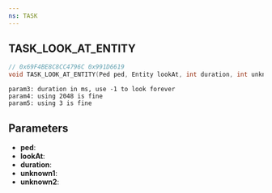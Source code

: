 ```yaml
---
ns: TASK
---
```

## TASK_LOOK_AT_ENTITY

```c
// 0x69F4BE8C8CC4796C 0x991D6619
void TASK_LOOK_AT_ENTITY(Ped ped, Entity lookAt, int duration, int unknown1, int unknown2);
```

```
param3: duration in ms, use -1 to look forever  
param4: using 2048 is fine  
param5: using 3 is fine  
```

## Parameters
* **ped**: 
* **lookAt**: 
* **duration**: 
* **unknown1**: 
* **unknown2**: 

